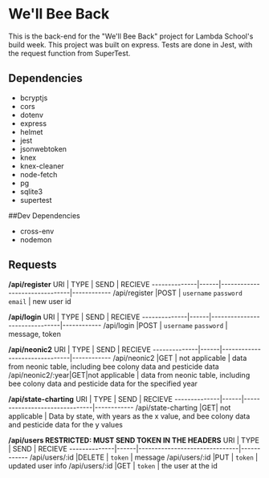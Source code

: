 # We'll Bee Back

 This is the back-end for the "We'll Bee Back" project for Lambda School's build week. This project was built on express. Tests are done in Jest, with the request function from SuperTest.

## Dependencies
* bcryptjs
* cors
* dotenv
* express
* helmet
* jest
* jsonwebtoken
* knex
* knex-cleaner
* node-fetch
* pg
* sqlite3
* supertest

##Dev Dependencies
* cross-env
* nodemon

## Requests

**/api/register**
URI           | TYPE | SEND                          | RECIEVE 
--------------|------|-------------------------------|------------
/api/register |POST  | `username` `password` `email` | new user id

**/api/login**
URI           | TYPE | SEND                          | RECIEVE 
--------------|------|-------------------------------|------------
/api/login |POST  | `username` `password`            | message, token

**/api/neonic2**
URI           | TYPE | SEND                          | RECIEVE 
--------------|------|-------------------------------|------------
/api/neonic2  |GET   | not applicable                | data from neonic table, including bee colony data and pesticide data
/api/neonic2/:year|GET|not applicable | data from neonic table, including bee colony data and pesticide data for the specified year

**/api/state-charting**
URI           | TYPE | SEND                          | RECIEVE 
--------------|------|-------------------------------|------------
/api/state-charting |GET| not applicable         | Data by state, with years as the x value, and bee colony data and pesticide data for the y values

**/api/users RESTRICTED: MUST SEND TOKEN IN THE HEADERS**
URI           | TYPE | SEND                          | RECIEVE 
--------------|------|-------------------------------|------------
/api/users/:id |DELETE  | `token`         | message
/api/users/:id |PUT  | `token`         | updated user info
/api/users/:id |GET  | `token`         | the user at the id